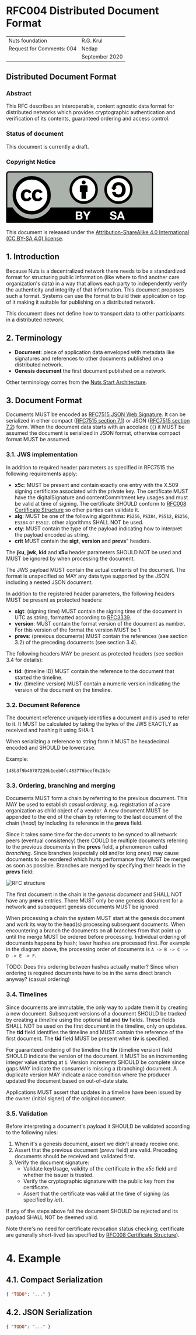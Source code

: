 # RFC004 Distributed Document Format 

|  |  |
| :--- | :--- |
| Nuts foundation | R.G. Krul |
| Request for Comments: 004 | Nedap |
|  | September 2020 |

## Distributed Document Format

### Abstract

This RFC describes an interoperable, content agnostic data format for distributed networks which provides
cryptographic authentication and verification of its contents, guaranteed ordering and access control.

### Status of document

This document is currently a draft.

### Copyright Notice

![](../.gitbook/assets/license.png)

This document is released under the [Attribution-ShareAlike 4.0 International \(CC BY-SA 4.0\) license](https://creativecommons.org/licenses/by-sa/4.0/).

## 1.  Introduction

Because Nuts is a decentralized network there needs to be a standardized format for structuring public information
(like where to find another care organization's data) in a way that allows each party to independently verify
the authenticity and integrity of that information. This document proposes such a format. Systems can use the format
to build their application on top of it making it suitable for publishing on a distributed network.

This document does not define how to transport data to other participants in a distributed network.

## 2. Terminology

* **Document**: piece of application data enveloped with metadata like signatures and references to other documents
  published on a distributed network.
* **Genesis document** the first document published on a network.

Other terminology comes from the [Nuts Start Architecture](rfc001-nuts-start-architecture.md#nuts-start-architecture).

## 3. Document Format
Documents MUST be encoded as [RFC7515 JSON Web Signature](https://tools.ietf.org/html/rfc7515). It can be serialized in
either compact ([RFC7515 section 7.1](https://tools.ietf.org/html/rfc7515#section-7.1)) or JSON
([RFC7515 section 7.2](https://tools.ietf.org/html/rfc7515#section-7.2)) form. When the document data starts with an
accolade (`{`) it MUST be assumed the document is serialized in JSON format, otherwise compact format MUST be assumed.

### 3.1. JWS implementation
In addition to required header parameters as specified in RFC7515 the following requirements apply:
* **x5c**: MUST be present and contain exactly one entry with the X.509 signing certificate associated with the private key.
  The certificate MUST have the digitalSignature and contentCommitment key usages and must be valid at time of signing.
  The certificate SHOULD conform to [RFC008 Certificate Structure](rfc008-certificate-structure.md) so other parties can validate it.
* **alg**: MUST be one of the following algorithms: `PS256`, `PS384`, `PS512`, `ES256`, `ES384` or `ES512`.
  other algorithms SHALL NOT be used.
* **cty**: MUST contain the type of the payload indicating how to interpret the payload encoded as string.
* **crit** MUST contain the **sigt**, **version** and **prevs**" headers.

The **jku**, **jwk**, **kid** and **x5u** header parameters SHOULD NOT be used and MUST be ignored by when processing the document.

The JWS payload MUST contain the actual contents of the document. The format is unspecified so MAY any data type supported by the JSON including a nested JSON document.

In addition to the registered header parameters, the following headers MUST be present as protected headers:
* **sigt**: (signing time) MUST contain the signing time of the document in UTC as string, formatted according to [RFC3339](https://tools.ietf.org/html/rfc3339).
* **version**: MUST contain the format version of the document as number. For this version of the format the version MUST be 1.
* **prevs**: (previous documents) MUST contain the references (see section 3.2) of the preceding documents (see section 3.4).

The following headers MAY be present as protected headers (see section 3.4 for details):
* **tid**: (timeline ID) MUST contain the reference to the document that started the timeline.
* **tiv**: (timeline version) MUST contain a numeric version indicating the version of the document on the timeline.

### 3.2. Document Reference
The document reference uniquely identifies a document and is used to refer to it. It MUST be calculated by
taking the bytes of the JWS EXACTLY as received and hashing it using SHA-1.

When serializing a reference to string form it MUST be hexadecimal encoded and SHOULD be lowercase.

Example:

```148b3f9b46787220b1eeb0fc483776beef0c2b3e```

### 3.3. Ordering, branching and merging
Documents MUST form a chain by referring to the previous document. This MAY be used to establish *casual ordering*, e.g.
registration of a care organization as child object of a vendor. A new document MUST be appended to the end of the chain
by referring to the last document of the chain (*head*) by including its reference in the **prevs** field.

Since it takes some time for the documents to be synced to all network peers (eventual consistency) there COULD be
multiple documents referring to the previous documents in the **prevs** field, a phenomenon called *branching*. Since
branches (especially old and/or long ones) may cause documents to be reordered which hurts performance they MUST be
merged as soon as possible. Branches are merged by specifying their heads in the **prevs** field:

![RFC structure](.gitbook/assets/rfc004-branching.svg)

The first document in the chain is the *genesis document* and SHALL NOT have any **prevs** entries. There MUST only be
one genesis document for a network and subsequent genesis documents MUST be ignored.

When processing a chain the system MUST start at the genesis document and work its way to the head(s) processing subsequent
documents. When encountering a branch the documents on all branches from that point up until the merge
MUST be ordered before processing. Individual ordering of documents happens by hash; lower hashes are processed first.
For example in the diagram above, the processing order of documents is `A -> B -> C -> D -> E -> F`.

TODO: Does this ordering between hashes actually matter? Since when ordering is required documents have to be in the
same direct branch anyway? (casual ordering)   

### 3.4. Timelines
Since documents are immutable, the only way to update them it by creating a new document. Subsequent versions of a
document SHOULD be tracked by creating a *timeline* using the optional **tid** and **tiv** fields. These fields SHALL NOT be used
on the first document in the timeline, only on updates. The **tid** field identifies the timeline and MUST contain the
reference of the first document. The **tid** field MUST be present when **tiv** is specified.

For guaranteed ordering of the timeline the **tiv** (timeline version) field SHOULD indicate the version of the document. It MUST
be an incrementing integer value starting at `1`. Version increments SHOULD be complete since gaps MAY indicate
the consumer is missing a (branching) document. A duplicate version MAY indicate a race condition where the producer updated
the document based on out-of-date state. 

Applications MUST assert that updates in a timeline have been issued by the owner (initial signer) of the original document.

### 3.5. Validation
Before interpreting a document's payload it SHOULD be validated according to the following rules:

1. When it's a genesis document, assert we didn't already receive one.
2. Assert that the previous document (*prevs* field) are valid. Preceding documents should be received and validated first.
3. Verify the document signature:
   * Validate keyUsage, validity of the certificate in the *x5c* field and whether the issuer is trusted.
   * Verify the cryptographic signature with the public key from the certificate.
   * Assert that the certificate was valid at the time of signing (as specified by *iat*). 

If any of the steps above fail the document SHOULD be rejected and its payload SHALL NOT be deemed valid.

Note there's no need for certificate revocation status checking; certificate are generally short-lived
 (as specified by [RFC008 Certificate Structure](rfc008-certificate-structure.md)).

# 4. Example

## 4.1. Compact Serialization
```json
{ "TODO": "..." }
```

## 4.2. JSON Serialization
```json
{ "TODO": "..." }
```